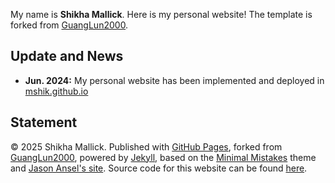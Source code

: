 My name is **Shikha Mallick**. Here is my personal website! The template is forked from [GuangLun2000](https://github.com/GuangLun2000/GuangLun2000.github.io).

## Update and News

- **Jun. 2024:** My personal website has been implemented and deployed in [mshik.github.io](https://mshik.github.io)

## Statement

© 2025 Shikha Mallick. Published with [GitHub Pages](https://pages.github.com/), forked from [GuangLun2000](https://github.com/GuangLun2000/GuangLun2000.github.io), powered by [Jekyll](https://jekyllrb.com/), based on the [Minimal Mistakes](https://mademistakes.com/) theme and [Jason Ansel's site](https://github.com/jansel/jansel.github.io). Source code for this website can be found [here](https://github.com/mshik/mshik.github.io).
